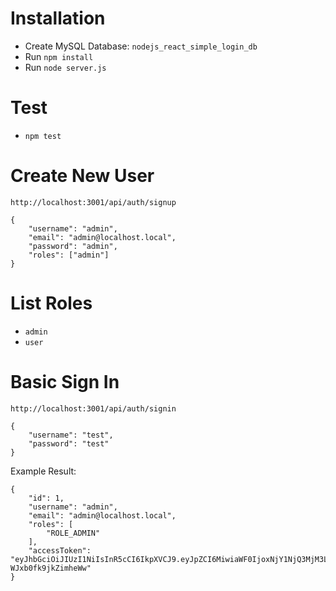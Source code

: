 # Installation
- Create MySQL Database: `nodejs_react_simple_login_db`
- Run `npm install`
- Run `node server.js`

# Test
- `npm test`

# Create New User
`http://localhost:3001/api/auth/signup`

    {
        "username": "admin",
        "email": "admin@localhost.local",
        "password": "admin",
        "roles": ["admin"]
    }

# List Roles
 - `admin`
 - `user`

# Basic Sign In
`http://localhost:3001/api/auth/signin`

    {
        "username": "test",
        "password": "test"
    }
Example Result:

    {
        "id": 1,
        "username": "admin",
        "email": "admin@localhost.local",
        "roles": [
            "ROLE_ADMIN"
        ],
        "accessToken": "eyJhbGciOiJIUzI1NiIsInR5cCI6IkpXVCJ9.eyJpZCI6MiwiaWF0IjoxNjY1NjQ3MjM3LCJleHAiOjE2NjU3MzM2Mzd9.dgmO7eoBLde45e4aqmegsKvoD-WJxb0fk9jkZimheWw"
    }